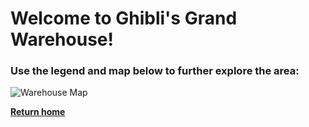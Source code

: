 # Welcome to Ghibli's Grand Warehouse!
### Use the legend and map below to further explore the area:

![Warehouse Map](2-ghibli-grand-warehouse/warehouse-map.png)

**[Return home](https://github.com/mollyjones2023/ghibli-simulacrum/tree/main#readme)**
